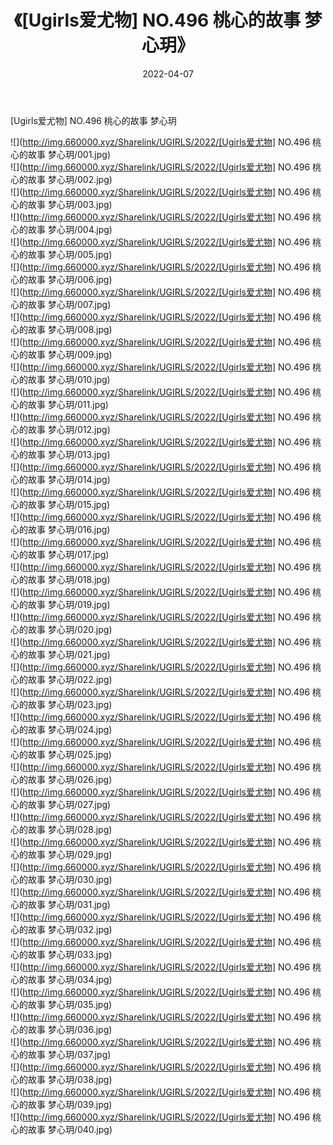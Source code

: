 ﻿---
layout: post
title:  《[Ugirls爱尤物] NO.496 桃心的故事 梦心玥》
date:   2022-04-07
img: http://img.660000.xyz/Sharelink/UGIRLS/2022/[Ugirls爱尤物] NO.496 桃心的故事 梦心玥/000.jpg
categories: [美女, 清纯, 唯美]
---

[Ugirls爱尤物] NO.496 桃心的故事 梦心玥

 ![](http://img.660000.xyz/Sharelink/UGIRLS/2022/[Ugirls爱尤物] NO.496 桃心的故事 梦心玥/001.jpg) <br>![](http://img.660000.xyz/Sharelink/UGIRLS/2022/[Ugirls爱尤物] NO.496 桃心的故事 梦心玥/002.jpg) <br>![](http://img.660000.xyz/Sharelink/UGIRLS/2022/[Ugirls爱尤物] NO.496 桃心的故事 梦心玥/003.jpg) <br>![](http://img.660000.xyz/Sharelink/UGIRLS/2022/[Ugirls爱尤物] NO.496 桃心的故事 梦心玥/004.jpg) <br>![](http://img.660000.xyz/Sharelink/UGIRLS/2022/[Ugirls爱尤物] NO.496 桃心的故事 梦心玥/005.jpg) <br>![](http://img.660000.xyz/Sharelink/UGIRLS/2022/[Ugirls爱尤物] NO.496 桃心的故事 梦心玥/006.jpg) <br>![](http://img.660000.xyz/Sharelink/UGIRLS/2022/[Ugirls爱尤物] NO.496 桃心的故事 梦心玥/007.jpg) <br>![](http://img.660000.xyz/Sharelink/UGIRLS/2022/[Ugirls爱尤物] NO.496 桃心的故事 梦心玥/008.jpg) <br>![](http://img.660000.xyz/Sharelink/UGIRLS/2022/[Ugirls爱尤物] NO.496 桃心的故事 梦心玥/009.jpg) <br>![](http://img.660000.xyz/Sharelink/UGIRLS/2022/[Ugirls爱尤物] NO.496 桃心的故事 梦心玥/010.jpg) <br>![](http://img.660000.xyz/Sharelink/UGIRLS/2022/[Ugirls爱尤物] NO.496 桃心的故事 梦心玥/011.jpg) <br>![](http://img.660000.xyz/Sharelink/UGIRLS/2022/[Ugirls爱尤物] NO.496 桃心的故事 梦心玥/012.jpg) <br>![](http://img.660000.xyz/Sharelink/UGIRLS/2022/[Ugirls爱尤物] NO.496 桃心的故事 梦心玥/013.jpg) <br>![](http://img.660000.xyz/Sharelink/UGIRLS/2022/[Ugirls爱尤物] NO.496 桃心的故事 梦心玥/014.jpg) <br>![](http://img.660000.xyz/Sharelink/UGIRLS/2022/[Ugirls爱尤物] NO.496 桃心的故事 梦心玥/015.jpg) <br>![](http://img.660000.xyz/Sharelink/UGIRLS/2022/[Ugirls爱尤物] NO.496 桃心的故事 梦心玥/016.jpg) <br>![](http://img.660000.xyz/Sharelink/UGIRLS/2022/[Ugirls爱尤物] NO.496 桃心的故事 梦心玥/017.jpg) <br>![](http://img.660000.xyz/Sharelink/UGIRLS/2022/[Ugirls爱尤物] NO.496 桃心的故事 梦心玥/018.jpg) <br>![](http://img.660000.xyz/Sharelink/UGIRLS/2022/[Ugirls爱尤物] NO.496 桃心的故事 梦心玥/019.jpg) <br>![](http://img.660000.xyz/Sharelink/UGIRLS/2022/[Ugirls爱尤物] NO.496 桃心的故事 梦心玥/020.jpg) <br>![](http://img.660000.xyz/Sharelink/UGIRLS/2022/[Ugirls爱尤物] NO.496 桃心的故事 梦心玥/021.jpg) <br>![](http://img.660000.xyz/Sharelink/UGIRLS/2022/[Ugirls爱尤物] NO.496 桃心的故事 梦心玥/022.jpg) <br>![](http://img.660000.xyz/Sharelink/UGIRLS/2022/[Ugirls爱尤物] NO.496 桃心的故事 梦心玥/023.jpg) <br>![](http://img.660000.xyz/Sharelink/UGIRLS/2022/[Ugirls爱尤物] NO.496 桃心的故事 梦心玥/024.jpg) <br>![](http://img.660000.xyz/Sharelink/UGIRLS/2022/[Ugirls爱尤物] NO.496 桃心的故事 梦心玥/025.jpg) <br>![](http://img.660000.xyz/Sharelink/UGIRLS/2022/[Ugirls爱尤物] NO.496 桃心的故事 梦心玥/026.jpg) <br>![](http://img.660000.xyz/Sharelink/UGIRLS/2022/[Ugirls爱尤物] NO.496 桃心的故事 梦心玥/027.jpg) <br>![](http://img.660000.xyz/Sharelink/UGIRLS/2022/[Ugirls爱尤物] NO.496 桃心的故事 梦心玥/028.jpg) <br>![](http://img.660000.xyz/Sharelink/UGIRLS/2022/[Ugirls爱尤物] NO.496 桃心的故事 梦心玥/029.jpg) <br>![](http://img.660000.xyz/Sharelink/UGIRLS/2022/[Ugirls爱尤物] NO.496 桃心的故事 梦心玥/030.jpg) <br>![](http://img.660000.xyz/Sharelink/UGIRLS/2022/[Ugirls爱尤物] NO.496 桃心的故事 梦心玥/031.jpg) <br>![](http://img.660000.xyz/Sharelink/UGIRLS/2022/[Ugirls爱尤物] NO.496 桃心的故事 梦心玥/032.jpg) <br>![](http://img.660000.xyz/Sharelink/UGIRLS/2022/[Ugirls爱尤物] NO.496 桃心的故事 梦心玥/033.jpg) <br>![](http://img.660000.xyz/Sharelink/UGIRLS/2022/[Ugirls爱尤物] NO.496 桃心的故事 梦心玥/034.jpg) <br>![](http://img.660000.xyz/Sharelink/UGIRLS/2022/[Ugirls爱尤物] NO.496 桃心的故事 梦心玥/035.jpg) <br>![](http://img.660000.xyz/Sharelink/UGIRLS/2022/[Ugirls爱尤物] NO.496 桃心的故事 梦心玥/036.jpg) <br>![](http://img.660000.xyz/Sharelink/UGIRLS/2022/[Ugirls爱尤物] NO.496 桃心的故事 梦心玥/037.jpg) <br>![](http://img.660000.xyz/Sharelink/UGIRLS/2022/[Ugirls爱尤物] NO.496 桃心的故事 梦心玥/038.jpg) <br>![](http://img.660000.xyz/Sharelink/UGIRLS/2022/[Ugirls爱尤物] NO.496 桃心的故事 梦心玥/039.jpg) <br>![](http://img.660000.xyz/Sharelink/UGIRLS/2022/[Ugirls爱尤物] NO.496 桃心的故事 梦心玥/040.jpg) <br>